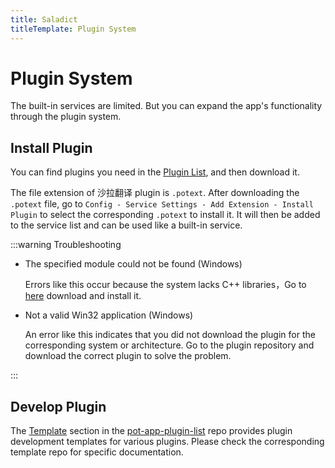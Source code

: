 ```yaml
---
title: Saladict
titleTemplate: Plugin System
---
```


# Plugin System

The built-in services are limited. But you can expand the app's functionality through the plugin system.

## Install Plugin

You can find plugins you need in the [Plugin List](/en/plugin), and then download it.

The file extension of 沙拉翻译 plugin is `.potext`. After downloading the `.potext` file, go to `Config - Service Settings - Add Extension - Install Plugin` to select the corresponding `.potext` to install it. It will then be added to the service list and can be used like a built-in service.

:::warning Troubleshooting

- The specified module could not be found (Windows)

  Errors like this occur because the system lacks C++ libraries，Go to [here](https://learn.microsoft.com/en-us/cpp/windows/latest-supported-vc-redist?view=msvc-170#visual-studio-2015-2017-2019-and-2022) download and install it.

- Not a valid Win32 application (Windows)

  An error like this indicates that you did not download the plugin for the corresponding system or architecture. Go to the plugin repository and download the correct plugin to solve the problem.

:::

## Develop Plugin

The [Template](https://github.com/pot-app/pot-app-plugin-list/blob/main/README_EN.md#template) section in the [pot-app-plugin-list](https://github.com/pot-app/pot-app-plugin-list) repo provides plugin development templates for various plugins. Please check the corresponding template repo for specific documentation.
